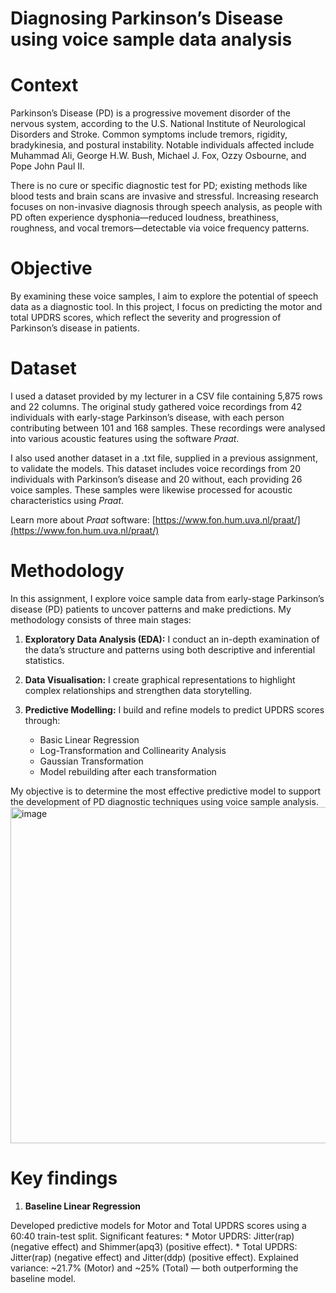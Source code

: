 # Diagnosing Parkinson’s Disease using voice sample data analysis
# Context
Parkinson’s Disease (PD) is a progressive movement disorder of the nervous system, according to the U.S. National Institute of Neurological Disorders and Stroke. Common symptoms include tremors, rigidity, bradykinesia, and postural instability. Notable individuals affected include Muhammad Ali, George H.W. Bush, Michael J. Fox, Ozzy Osbourne, and Pope John Paul II.

There is no cure or specific diagnostic test for PD; existing methods like blood tests and brain scans are invasive and stressful. Increasing research focuses on non-invasive diagnosis through speech analysis, as people with PD often experience dysphonia—reduced loudness, breathiness, roughness, and vocal tremors—detectable via voice frequency patterns.
# Objective
By examining these voice samples, I aim to explore the potential of speech data as a diagnostic tool. In this project, I focus on predicting the motor and total UPDRS scores, which reflect the severity and progression of Parkinson’s disease in patients.
# Dataset
I used a dataset provided by my lecturer in a CSV file containing 5,875 rows and 22 columns. The original study gathered voice recordings from 42 individuals with early-stage Parkinson’s disease, with each person contributing between 101 and 168 samples. These recordings were analysed into various acoustic features using the software *Praat*.

I also used another dataset in a .txt file, supplied in a previous assignment, to validate the models. This dataset includes voice recordings from 20 individuals with Parkinson’s disease and 20 without, each providing 26 voice samples. These samples were likewise processed for acoustic characteristics using *Praat*.

Learn more about *Praat* software: [https://www.fon.hum.uva.nl/praat/](https://www.fon.hum.uva.nl/praat/)
# Methodology
In this assignment, I explore voice sample data from early-stage Parkinson’s disease (PD) patients to uncover patterns and make predictions. My methodology consists of three main stages:

1. **Exploratory Data Analysis (EDA):** I conduct an in-depth examination of the data’s structure and patterns using both descriptive and inferential statistics.
2. **Data Visualisation:** I create graphical representations to highlight complex relationships and strengthen data storytelling.
3. **Predictive Modelling:** I build and refine models to predict UPDRS scores through:

   * Basic Linear Regression
   * Log-Transformation and Collinearity Analysis
   * Gaussian Transformation
   * Model rebuilding after each transformation

My objective is to determine the most effective predictive model to support the development of PD diagnostic techniques using voice sample analysis.
<img width="1023" height="538" alt="image" src="https://github.com/user-attachments/assets/65e8607d-d0a2-4416-8135-6b47e7cf4aa6" />

# Key findings
1. **Baseline Linear Regression**

Developed predictive models for Motor and Total UPDRS scores using a 60:40 train-test split.
Significant features:
    * Motor UPDRS: Jitter(rap) (negative effect) and Shimmer(apq3) (positive effect).
    * Total UPDRS: Jitter(rap) (negative effect) and Jitter(ddp) (positive effect).
Explained variance: ~21.7% (Motor) and ~25% (Total) — both outperforming the baseline model.
